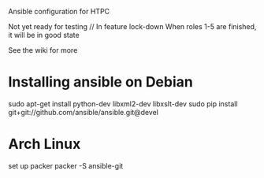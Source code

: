 Ansible configuration for HTPC

Not yet ready for testing // In feature lock-down
When roles 1-5 are finished, it will be in good state

See the wiki for more

# Installing ansible on Debian
sudo apt-get install python-dev libxml2-dev libxslt-dev
sudo pip install git+git://github.com/ansible/ansible.git@devel

# Arch Linux
set up packer
packer -S ansible-git
